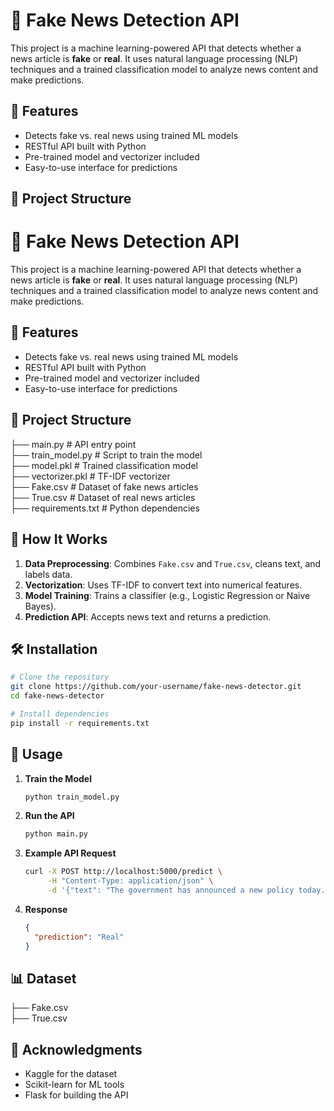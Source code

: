 # 📰 Fake News Detection API

This project is a machine learning-powered API that detects whether a news article is **fake** or **real**. It uses natural language processing (NLP) techniques and a trained classification model to analyze news content and make predictions.

## 🚀 Features

- Detects fake vs. real news using trained ML models
- RESTful API built with Python
- Pre-trained model and vectorizer included
- Easy-to-use interface for predictions

## 📁 Project Structure

# 📰 Fake News Detection API

This project is a machine learning-powered API that detects whether a news article is **fake** or **real**. It uses natural language processing (NLP) techniques and a trained classification model to analyze news content and make predictions.

## 🚀 Features

- Detects fake vs. real news using trained ML models
- RESTful API built with Python
- Pre-trained model and vectorizer included
- Easy-to-use interface for predictions

## 📁 Project Structure

├── main.py              # API entry point  
├── train_model.py       # Script to train the model  
├── model.pkl            # Trained classification model  
├── vectorizer.pkl       # TF-IDF vectorizer  
├── Fake.csv             # Dataset of fake news articles  
├── True.csv             # Dataset of real news articles  
├── requirements.txt     # Python dependencies  


## 🧠 How It Works

1. **Data Preprocessing**: Combines `Fake.csv` and `True.csv`, cleans text, and labels data.
2. **Vectorization**: Uses TF-IDF to convert text into numerical features.
3. **Model Training**: Trains a classifier (e.g., Logistic Regression or Naive Bayes).
4. **Prediction API**: Accepts news text and returns a prediction.

## 🛠 Installation

```bash
# Clone the repository
git clone https://github.com/your-username/fake-news-detector.git
cd fake-news-detector

# Install dependencies
pip install -r requirements.txt

```

## 🧪 Usage

 1. **Train the Model** 
    ```bash
    python train_model.py
    ```

 2. **Run the API**
    ```bash
    python main.py
    ```

 3. **Example API Request**
    ```bash
    curl -X POST http://localhost:5000/predict \
         -H "Content-Type: application/json" \
         -d '{"text": "The government has announced a new policy today..."}'
    ```

 4. **Response**
    ```json
    {
      "prediction": "Real"
    }
    ```

## 📊 Dataset
├── Fake.csv   
├── True.csv  


## 🙌 Acknowledgments
- Kaggle for the dataset
- Scikit-learn for ML tools
- Flask for building the API
